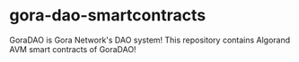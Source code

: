 # gora-dao-smartcontracts
GoraDAO is Gora Network's DAO system! This repository contains Algorand AVM smart contracts of GoraDAO! 
